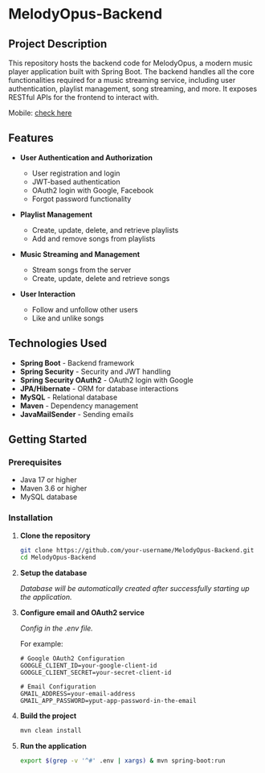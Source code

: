# MelodyOpus-Backend

## Project Description

This repository hosts the backend code for MelodyOpus, a modern music player application built with Spring Boot. The backend handles all the core functionalities required for a music streaming service, including user authentication, playlist management, song streaming, and more. It exposes RESTful APIs for the frontend to interact with.

Mobile: [check here](https://github.com/anh-nt24/MelodyOpus-Mobile)

## Features
- **User Authentication and Authorization**
  - User registration and login
  - JWT-based authentication
  - OAuth2 login with Google, Facebook
  - Forgot password functionality

- **Playlist Management**
  - Create, update, delete, and retrieve playlists
  - Add and remove songs from playlists

- **Music Streaming and Management**
  - Stream songs from the server
  - Create, update, delete and retrieve songs

- **User Interaction**
  - Follow and unfollow other users
  - Like and unlike songs

## Technologies Used
- **Spring Boot** - Backend framework
- **Spring Security** - Security and JWT handling
- **Spring Security OAuth2** - OAuth2 login with Google
- **JPA/Hibernate** - ORM for database interactions
- **MySQL** - Relational database
- **Maven** - Dependency management
- **JavaMailSender** - Sending emails

## Getting Started

### Prerequisites

- Java 17 or higher
- Maven 3.6 or higher
- MySQL database


### Installation

1. **Clone the repository**
   ```bash
   git clone https://github.com/your-username/MelodyOpus-Backend.git
   cd MelodyOpus-Backend
   ```

2. **Setup the database**

    *Database will be automatically created after successfully starting up the application.*

3. **Configure email and OAuth2 service**

    *Config in the .env file.*

    For example:
    ```dotenv
    # Google OAuth2 Configuration
    GOOGLE_CLIENT_ID=your-google-client-id
    GOOGLE_CLIENT_SECRET=your-secret-client-id

    # Email Configuration
    GMAIL_ADDRESS=your-email-address
    GMAIL_APP_PASSWORD=yput-app-password-in-the-email
    ```

4. **Build the project**
    
    ```bash
    mvn clean install
    ```

5. **Run the application**

    ```bash
    export $(grep -v '^#' .env | xargs) & mvn spring-boot:run
    ```






